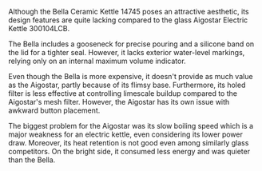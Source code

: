 Although the Bella Ceramic Kettle 14745 poses an attractive aesthetic, its design features are quite lacking compared to the glass Aigostar Electric Kettle 300104LCB.

The Bella includes a gooseneck for precise pouring and a silicone band on the lid for a tighter seal. However, it lacks exterior water-level markings, relying only on an internal maximum volume indicator.

Even though the Bella is more expensive, it doesn't provide as much value as the Aigostar, partly because of its flimsy base. Furthermore, its holed filter is less effective at controlling limescale buildup compared to the Aigostar's mesh filter. However, the Aigostar has its own issue with awkward button placement.

The biggest problem for the Aigostar was its slow boiling speed which is a major weakness for an electric kettle, even considering its lower power draw. Moreover, its heat retention is not good even among similarly glass competitors. On the bright side, it consumed less energy and was quieter than the Bella.